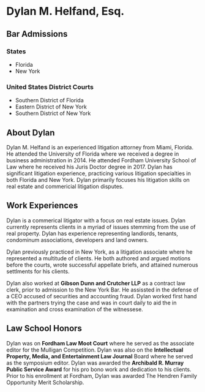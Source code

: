 # **Dylan M. Helfand, Esq.**

## Bar Admissions
### States
- Florida 
- New York
 
### United States District Courts
- Southern District of Florida 
- Eastern District of New York 
- Southern District of New York  
  
## About Dylan

Dylan M. Helfand is an experienced litigation attorney from Miami, Florida. He attended the University of Florida where we received a degree in business administration in 2014. He attended Fordham University School of Law where he received his Juris Doctor degree in 2017. Dylan has significant litigation experience, practicing various litigation specialties in both Florida and New York. Dylan primarily focuses his litigation skills on real estate and commericial litigation disputes.

## Work Experiences

Dylan is a commerical litigator with a focus on real estate issues. Dylan currently represents clients in a myriad of issues stemming from the use of real property. Dylan has experience representing landlords, tenants, condominum associations, developers and land owners. 

Dylan previously practiced in New York, as a litigation associate where he represented a multitude of clients. He both authored and argued motions before the courts, wrote successful appellate briefs, and attained numerous settlments for his clients. 

Dylan also worked at **Gibson Dunn and Crutcher LLP** as a contract law clerk, prior to admission to the New York Bar. He assissted in the defense of a CEO accused of securities and accounting fraud. Dylan worked first hand with the partners trying the case and was in court daily to aid the in examination and cross examination of the witnessese. 

## Law School Honors

Dylan was on **Fordham Law Moot Court** where he served as the associate editor for the Mulligan Competition. Dylan was also on the **Intellectual Property, Media, and Entertainment Law Journal** Board where he served as the symposium editor. Dylan was awarded the **Archibald R. Murray Public Service Award** for his pro bono work and dedication to his clients. Prior to his enrollment at Fordham, Dylan was awarded The Hendren Family Opportunity Merit Scholarship.




